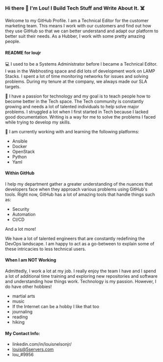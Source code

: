 ### Hi there 👋 I'm Lou! I Build Tech Stuff and Write About It. ☠️

Welcome to my GitHub Profile. I am a Technical Editor for the customer marketing team. This means I work with our customers and find out how they use GitHub so that we can better understand and adapt our platform to better suit their needs. As a Hubber, I work with some pretty amazing people.

#### README for loujr

💻 I used to be a Systems Administrator before I became a Technical Editor. I was in the Webhosting space and did lots of development work on LAMP Stacks. I spent a lot of time monitoring networks for issues and solving problems. During my tenure at the company, we always made our SLA targets. 

📝 I have a passion for technology and my goal is to teach people how to become better in the Tech space. The Tech community is constantly growing and needs a lot of talented individuals to help solve major problems. I struggled a lot when I first started in Tech because I lacked good documentation. Writing is a way for me to solve the problems I faced while trying to develop my skills. 

🌱 I am currently working with and learning the following platforms:

- Ansible
- Docker
- OpenStack
- Python
- Yaml

#### Within GitHub

I help my department gather a greater understanding of the nuances that developers face when they approach various problems using GitHub's tools. Right now, GitHub has a lot of amazing tools that handle things such as: 

- Security
- Automation
- CI/CD

And a lot more!

We have a lot of talented engineers that are constantly redefining the DevOps landscape. I am happy to act as a go-between to explain some of these intricacies to less technical users. 

#### When I am NOT Working

Admittedly, I work a lot at my job. I really enjoy the team I have and I spend a lot of additional time training and exploring new repositories and software and understanding how things work. Technology is my passion. However, I do have other hobbies!

- martial arts 
- music
- If the Internet can be a hobby I like that too
- journaling
- reading
- hiking

#### My Contact Info:

- linkedin.com/in/louisnelsonjr/
- louis@5servers.com
- lou_#9956



<!--
**loujr/loujr** is a ✨ _special_ ✨ repository because its `README.md` (this file) appears on your GitHub profile.

Here are some ideas to get you started:

- 🔭 I’m currently working on ...
- 🌱 I’m currently learning ...
- 👯 I’m looking to collaborate on ...
- 🤔 I’m looking for help with ...
- 💬 Ask me about ...
- 📫 How to reach me: ...
- 😄 Pronouns: ...
- ⚡ Fun fact: ...
-->
